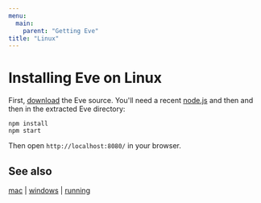 ```yaml
---
menu:
  main:
    parent: "Getting Eve"
title: "Linux"
---
```


# Installing Eve on Linux

First, [download](https://github.com/witheve/Eve/archive/master.zip) the Eve source. You'll need a recent [node.js](https://nodejs.org) and then and then in the extracted Eve directory:

```
npm install
npm start
```

Then open `http://localhost:8080/` in your browser.

## See also

[mac](../mac) | [windows](../windows) | [running](../running)